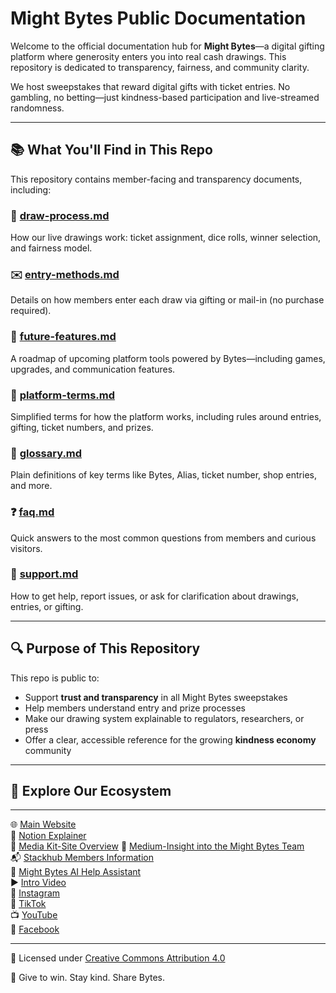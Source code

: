 # Might Bytes Public Documentation

Welcome to the official documentation hub for **Might Bytes**—a digital gifting platform where generosity enters you into real cash drawings. This repository is dedicated to transparency, fairness, and community clarity.

We host sweepstakes that reward digital gifts with ticket entries. No gambling, no betting—just kindness-based participation and live-streamed randomness.

---

## 📚 What You'll Find in This Repo

This repository contains member-facing and transparency documents, including:

### 🧾 [draw-process.md](draw-process.md)  
How our live drawings work: ticket assignment, dice rolls, winner selection, and fairness model.

### ✉️ [entry-methods.md](entry-methods.md)  
Details on how members enter each draw via gifting or mail-in (no purchase required).

### 🌱 [future-features.md](future-features.md)  
A roadmap of upcoming platform tools powered by Bytes—including games, upgrades, and communication features.

### 📜 [platform-terms.md](platform-terms.md)  
Simplified terms for how the platform works, including rules around entries, gifting, ticket numbers, and prizes.

### 📖 [glossary.md](glossary.md)  
Plain definitions of key terms like Bytes, Alias, ticket number, shop entries, and more.

### ❓ [faq.md](faq.md)  
Quick answers to the most common questions from members and curious visitors.

### 🤝 [support.md](support.md)  
How to get help, report issues, or ask for clarification about drawings, entries, or gifting.

---

## 🔍 Purpose of This Repository

This repo is public to:
- Support **trust and transparency** in all Might Bytes sweepstakes
- Help members understand entry and prize processes
- Make our drawing system explainable to regulators, researchers, or press
- Offer a clear, accessible reference for the growing **kindness economy** community

---

## 🔗 Explore Our Ecosystem

- ---
🌐 [Main Website](https://mightbytes.com)  
📘 [Notion Explainer](https://dust-talon-263.notion.site/How-it-Works-How-We-Compare-22a471e0a16380308dd6edd41ffaf2cd?source=copy_link)  
📄 [Media Kit-Site Overview](//sites.google.com/mightbytes.com/mightbytes/home) 
📰 [Medium-Insight into the Might Bytes Team](https://medium.com/@contact_70273)  
📬 [Stackhub Members Information](https://membersguide.substack.com/?r=628whd&utm_campaign=pub-share-checklist)  
🤖 [Might Bytes AI Help Assistant](https://chatgpt.com/g/g-6876fbb8549c8191a2111248bb9ae487-might-bytes-ai-help-assistantt)  
▶️ [Intro Video](https://www.youtube.com/watch?v=EzWX-HPfV7A)  
📲 [Instagram](https://www.instagram.com/mightbytes)  
🎵 [TikTok](https://www.tiktok.com/@mightbytes)  
📺 [YouTube](https://www.youtube.com/@might_bytes)  
📘 [Facebook](https://www.facebook.com/Mightbytes/)




---

📄 Licensed under [Creative Commons Attribution 4.0](https://creativecommons.org/licenses/by/4.0/)

💛 Give to win. Stay kind. Share Bytes.


